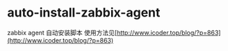 # auto-install-zabbix-agent
zabbix agent 自动安装脚本
使用方法见[http://www.icoder.top/blog/?p=863](http://www.icoder.top/blog/?p=863)
